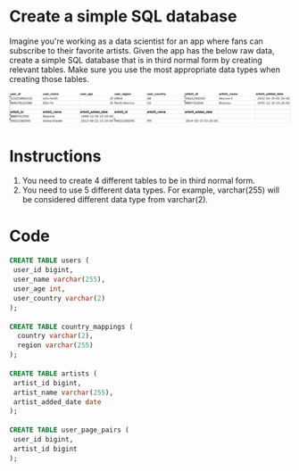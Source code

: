 # Create a simple SQL database

Imagine you're working as a data scientist for an app where fans can subscribe to their favorite artists. Given the app has the below raw data,
create a simple SQL database that is in third normal form by creating relevant tables. Make sure you use the most
appropriate data types when creating those tables.

![database_course_exercise_example](database_course_exercise_example.jpg)

# Instructions
1. You need to create 4 different tables to be in third normal form.
2. You need to use 5 different data types. For example, varchar(255) will be considered different data type from varchar(2).

# Code
```sql
CREATE TABLE users (
 user_id bigint,
 user_name varchar(255),
 user_age int,
 user_country varchar(2)
);

CREATE TABLE country_mappings (
  country varchar(2),
  region varchar(255)
);

CREATE TABLE artists (
 artist_id bigint,
 artist_name varchar(255),
 artist_added_date date
);

CREATE TABLE user_page_pairs (
 user_id bigint,
 artist_id bigint
);
```
